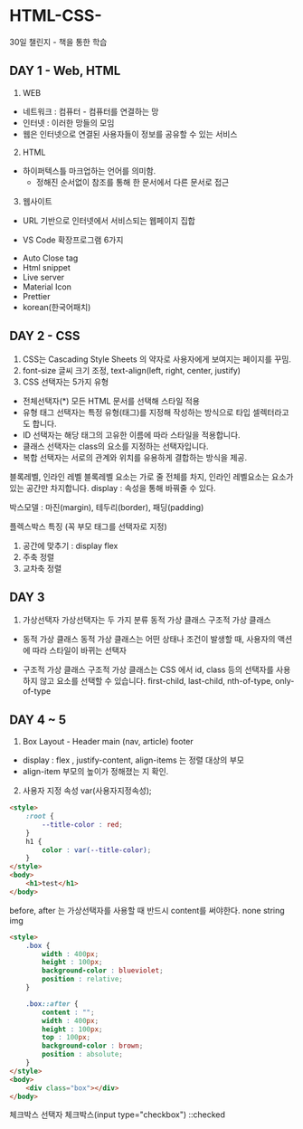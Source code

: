 # HTML-CSS-
30일 챌린지 - 책을 통한 학습
## DAY 1 - Web, HTML
1. WEB
- 네트워크 : 컴퓨터 - 컴퓨터를 연결하는 망
- 인터넷 : 이러한 망들의 모임
- 웹은 인터넷으로 연결된 사용자들이 정보를 공유할 수 있는 서비스

2. HTML
- 하이퍼텍스틀 마크업하는 언어를 의미함.
    + 정해진 순서없이 참조를 통해 한 문서에서 다른 문서로 접근

3. 웹사이트 
- URL 기반으로 인터넷에서 서비스되는 웹페이지 집합

* VS Code 확장프로그램 6가지 
+ Auto Close tag
+ Html snippet
+ Live server
+ Material Icon
+ Prettier
+ korean(한국어패치)

## DAY 2 - CSS
1. CSS는 Cascading Style Sheets 의 약자로 사용자에게 보여지는 페이지를 꾸밈.
2. font-size 글씨 크기 조정, text-align(left, right, center, justify)
3. CSS 선택자는 5가지 유형
- 전체선택자(*) 모든 HTML 문서를 선택해 스타일 적용
- 유형 태그 선택자는 특정 유형(태그)를 지정해 작성하는 방식으로 타입 셀렉터라고도 합니다.
- ID 선택자는 해당 태그의 고유한 이름에 따라 스타일을 적용합니다.
- 클래스 선택자는 class의 요소를 지정하는 선택자입니다.
- 복합 선택자는 서로의 관계와 위치를 유용하게 결합하는 방식을 제공.

블록레벨, 인라인 레벨
블록레벨 요소는 가로 줄 전체를 차지, 인라인 레벨요소는 요소가 있는 공간만 차지합니다.
display : 속성을 통해 바꿔줄 수 있다.

박스모델 : 마진(margin), 테두리(border), 패딩(padding)

플렉스박스 특징 (꼭 부모 태그를 선택자로 지정)
1. 공간에 맞추기 : display flex
2. 주축 정렬
3. 교차축 정렬

## DAY 3 
1. 가상선택자
가상선택자는 두 가지 분류
동적 가상 클래스
구조적 가상 클래스
- 동적 가상 클래스
동적 가상 클래스는 어떤 상태나 조건이 발생할 때, 사용자의 액션에 따라 스타일이 바뀌는 선택자

- 구조적 가상 클래스
구조적 가상 클래스는 CSS 에서 id, class 등의 선택자를 사용하지 않고 요소를 선택할 수 있습니다.
first-child, last-child, nth-of-type, only-of-type

## DAY 4 ~ 5

1. Box Layout - Header main (nav, article) footer
- display : flex , justify-content, align-items 는 정렬 대상의 부모
- align-item 부모의 높이가 정해졌는 지 확인.

2. 사용자 지정 속성
var(사용자지정속성);
```HTML
<style>
    :root {
        --title-color : red;
    }
    h1 {
        color : var(--title-color);
    }
</style>
<body>
    <h1>test</h1>
</body>
```

before, after 는 가상선택자를 사용할 때 반드시 content를 써야한다.
none
string 
img

```HTML
<style>
    .box {
        width : 400px;
        height : 100px;
        background-color : blueviolet;
        position : relative;
    }

    .box::after {
        content : "";
        width : 400px;
        height : 100px;
        top : 100px;
        background-color : brown;
        position : absolute;
    }
</style>
<body>
    <div class="box"></div>
</body>
```

체크박스 선택자
체크박스(input type="checkbox") ::checked